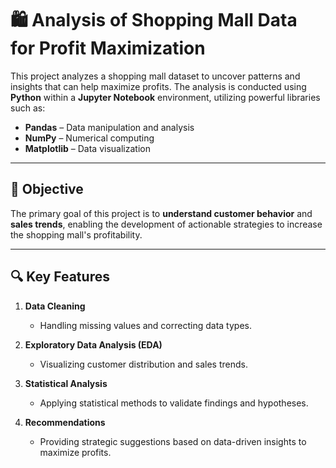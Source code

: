 # 🛍️ Analysis of Shopping Mall Data for Profit Maximization

This project analyzes a shopping mall dataset to uncover patterns and insights that can help maximize profits. The analysis is conducted using **Python** within a **Jupyter Notebook** environment, utilizing powerful libraries such as:

- **Pandas** – Data manipulation and analysis  
- **NumPy** – Numerical computing  
- **Matplotlib** – Data visualization  

---

## 🎯 Objective

The primary goal of this project is to **understand customer behavior** and **sales trends**, enabling the development of actionable strategies to increase the shopping mall's profitability.

---

## 🔍 Key Features

1. **Data Cleaning**  
   - Handling missing values and correcting data types.

2. **Exploratory Data Analysis (EDA)**  
   - Visualizing customer distribution and sales trends.

3. **Statistical Analysis**  
   - Applying statistical methods to validate findings and hypotheses.

4. **Recommendations**  
   - Providing strategic suggestions based on data-driven insights to maximize profits.


